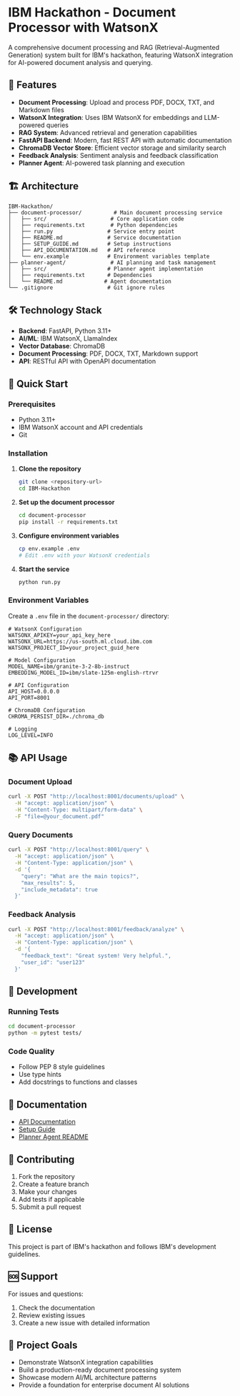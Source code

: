 # IBM Hackathon - Document Processor with WatsonX

A comprehensive document processing and RAG (Retrieval-Augmented Generation) system built for IBM's hackathon, featuring WatsonX integration for AI-powered document analysis and querying.

## 🚀 Features

- **Document Processing**: Upload and process PDF, DOCX, TXT, and Markdown files
- **WatsonX Integration**: Uses IBM WatsonX for embeddings and LLM-powered queries
- **RAG System**: Advanced retrieval and generation capabilities
- **FastAPI Backend**: Modern, fast REST API with automatic documentation
- **ChromaDB Vector Store**: Efficient vector storage and similarity search
- **Feedback Analysis**: Sentiment analysis and feedback classification
- **Planner Agent**: AI-powered task planning and execution

## 🏗️ Architecture

```
IBM-Hackathon/
├── document-processor/          # Main document processing service
│   ├── src/                    # Core application code
│   ├── requirements.txt        # Python dependencies
│   ├── run.py                 # Service entry point
│   ├── README.md              # Service documentation
│   ├── SETUP_GUIDE.md         # Setup instructions
│   ├── API_DOCUMENTATION.md   # API reference
│   └── env.example            # Environment variables template
├── planner-agent/              # AI planning and task management
│   ├── src/                   # Planner agent implementation
│   ├── requirements.txt       # Dependencies
│   └── README.md             # Agent documentation
└── .gitignore                 # Git ignore rules
```

## 🛠️ Technology Stack

- **Backend**: FastAPI, Python 3.11+
- **AI/ML**: IBM WatsonX, LlamaIndex
- **Vector Database**: ChromaDB
- **Document Processing**: PDF, DOCX, TXT, Markdown support
- **API**: RESTful API with OpenAPI documentation

## 🚀 Quick Start

### Prerequisites

- Python 3.11+
- IBM WatsonX account and API credentials
- Git

### Installation

1. **Clone the repository**
   ```bash
   git clone <repository-url>
   cd IBM-Hackathon
   ```

2. **Set up the document processor**
   ```bash
   cd document-processor
   pip install -r requirements.txt
   ```

3. **Configure environment variables**
   ```bash
   cp env.example .env
   # Edit .env with your WatsonX credentials
   ```

4. **Start the service**
   ```bash
   python run.py
   ```

### Environment Variables

Create a `.env` file in the `document-processor/` directory:

```env
# WatsonX Configuration
WATSONX_APIKEY=your_api_key_here
WATSONX_URL=https://us-south.ml.cloud.ibm.com
WATSONX_PROJECT_ID=your_project_guid_here

# Model Configuration
MODEL_NAME=ibm/granite-3-2-8b-instruct
EMBEDDING_MODEL_ID=ibm/slate-125m-english-rtrvr

# API Configuration
API_HOST=0.0.0.0
API_PORT=8001

# ChromaDB Configuration
CHROMA_PERSIST_DIR=./chroma_db

# Logging
LOG_LEVEL=INFO
```

## 📚 API Usage

### Document Upload
```bash
curl -X POST "http://localhost:8001/documents/upload" \
  -H "accept: application/json" \
  -H "Content-Type: multipart/form-data" \
  -F "file=@your_document.pdf"
```

### Query Documents
```bash
curl -X POST "http://localhost:8001/query" \
  -H "accept: application/json" \
  -H "Content-Type: application/json" \
  -d '{
    "query": "What are the main topics?",
    "max_results": 5,
    "include_metadata": true
  }'
```

### Feedback Analysis
```bash
curl -X POST "http://localhost:8001/feedback/analyze" \
  -H "accept: application/json" \
  -H "Content-Type: application/json" \
  -d '{
    "feedback_text": "Great system! Very helpful.",
    "user_id": "user123"
  }'
```

## 🔧 Development

### Running Tests
```bash
cd document-processor
python -m pytest tests/
```

### Code Quality
- Follow PEP 8 style guidelines
- Use type hints
- Add docstrings to functions and classes

## 📖 Documentation

- [API Documentation](document-processor/API_DOCUMENTATION.md)
- [Setup Guide](document-processor/SETUP_GUIDE.md)
- [Planner Agent README](planner-agent/README.md)

## 🤝 Contributing

1. Fork the repository
2. Create a feature branch
3. Make your changes
4. Add tests if applicable
5. Submit a pull request

## 📄 License

This project is part of IBM's hackathon and follows IBM's development guidelines.

## 🆘 Support

For issues and questions:
1. Check the documentation
2. Review existing issues
3. Create a new issue with detailed information

## 🎯 Project Goals

- Demonstrate WatsonX integration capabilities
- Build a production-ready document processing system
- Showcase modern AI/ML architecture patterns
- Provide a foundation for enterprise document AI solutions
